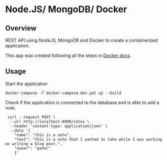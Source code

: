 # Node.JS/ MongoDB/ Docker

## Overview

REST API using NodeJS, MongoDB and Docker to create a containerized application. 

This app was created following all the steps in [Docker docs](https://docs.docker.com/language/nodejs/).

## Usage
Start the application
````
docker-compose -f docker-compose.dev.yml up --build
````
Check if the application is connected to the database and is able to add a note.
```
 curl --request POST \
  --url http://localhost:8000/notes \
  --header 'content-type: application/json' \
  --data '{
    "name": "this is a note",
    "text": "this is a note that I wanted to take while I was working on writing a blog post.",
    "owner": "peter"
    }'
```